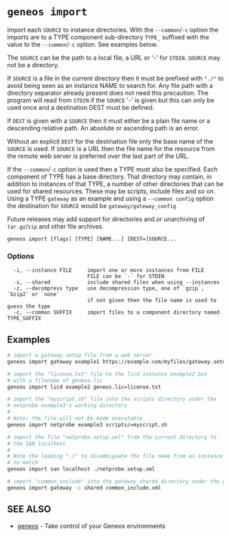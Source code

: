 # `geneos import`

Import each `SOURCE` to instance directories. With the `--common`/`-c` option the imports are to a TYPE component sub-directory `TYPE_` suffixed with the value to the `--common`/`-c` option. See examples below.

The `SOURCE` can be the path to a local file, a URL or '-' for `STDIN`. `SOURCE` may not be a directory.

If `SOURCE` is a file in the current directory then it must be prefixed with `"./"` to avoid being seen as an instance NAME to search for. Any file path with a directory separator already present does not need this precaution. The program will read from `STDIN` if the `SOURCE` '-' is given but this can only be used once and a destination DEST must be defined.

If `DEST` is given with a `SOURCE` then it must either be a plain file name or a descending relative path. An absolute or ascending path is an error.

Without an explicit `DEST` for the destination file only the base name of the `SOURCE` is used. If `SOURCE` is a URL then the file name for the resource from the remote web server is preferred over the last part of the URL.

If the `--common`/`-c` option is used then a TYPE must also be specified. Each component of TYPE has a base directory. That directory may contain, in addition to instances of that TYPE, a number of other directories that can be used for shared resources. These may be scripts, include files and so on. Using a TYPE `gateway` as an example and using a `--common config` option the destination for `SOURCE` would be `gateway/gateway_config`

Future releases may add support for directories and.or unarchiving of `tar.gz`/`zip` and other file archives.

```text
geneos import [flags] [TYPE] [NAME...] [DEST=]SOURCE...
```

### Options

```text
  -i, --instance FILE     import one or more instances from FILE
                          FILE can be `-` for STDIN
  -s, --shared            include shared files when using --instances
  -z, --decompress type   use decompression type, one of `gzip`, `bzip2` or `none`
                          if not given then the file name is used to guess the type
  -c, --common SUFFIX     import files to a component directory named TYPE_SUFFIX
```

## Examples

```bash
# import a gateway setup file from a web server
geneos import gateway example1 https://example.com/myfiles/gateway.setup.xml

# import the "license.txt" file to the licd instance example2 but
# with a filename of geneos.lic
geneos import licd example2 geneos.lic=license.txt

# import the "myscript.sh" file into the scripts directory under the
# netprobe example3's working directory
#
# Note: the file will not be made executable
geneos import netprobe example3 scripts/=myscript.sh

# import the file "netprobe.setup.xml" from the current directory to
# the SAN localhost
# 
# Note the leading "./" to disambiguate the file name from an instance
# to match
geneos import san localhost ./netprobe.setup.xml

# import "common_include" into the gateway_shared directory under the gateway are of the installation directory
geneos import gateway -c shared common_include.xml

```

## SEE ALSO

* [geneos](geneos.md)	 - Take control of your Geneos environments
